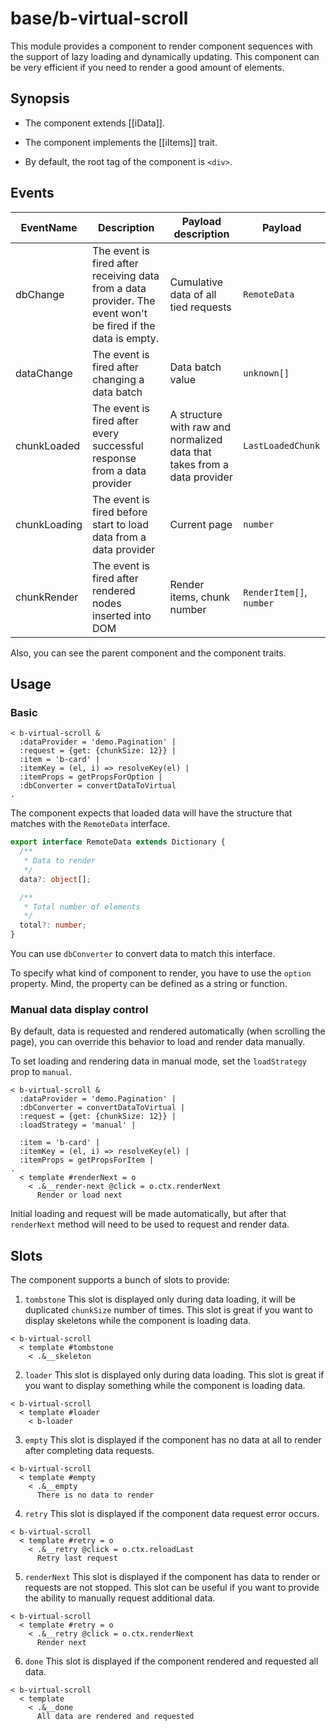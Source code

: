 # base/b-virtual-scroll

This module provides a component to render component sequences with the support of lazy loading and dynamically updating.
This component can be very efficient if you need to render a good amount of elements.

## Synopsis

* The component extends [[iData]].

* The component implements the [[iItems]] trait.

* By default, the root tag of the component is `<div>`.

## Events

| EventName     | Description                                                                                                  | Payload description                                                      | Payload                  |
| ------------- | ------------------------------------------------------------------------------------------------------------ | ------------------------------------------------------------------------ | ------------------------ |
| dbChange      | The event is fired after receiving data from a data provider. The event won't be fired if the data is empty. | Cumulative data of all tied requests                                     | `RemoteData`             |
| dataChange    | The event is fired after changing a data batch                                                               | Data batch value                                                         | `unknown[]`              |
| chunkLoaded   | The event is fired after every successful response from a data provider                                      | A structure with raw and normalized data that takes from a data provider | `LastLoadedChunk`        |
| chunkLoading  | The event is fired before start to load data from a data provider                                            | Current page                                                             | `number`                 |
| chunkRender   | The event is fired after rendered nodes inserted into DOM                                                    | Render items, chunk number                                               | `RenderItem[]`, `number` |

Also, you can see the parent component and the component traits.

## Usage

### Basic

```
< b-virtual-scroll &
  :dataProvider = 'demo.Pagination' |
  :request = {get: {chunkSize: 12}} |
  :item = 'b-card' |
  :itemKey = (el, i) => resolveKey(el) |
  :itemProps = getPropsForOption |
  :dbConverter = convertDataToVirtual
.
```

The component expects that loaded data will have the structure that matches with the `RemoteData` interface.

```typescript
export interface RemoteData extends Dictionary {
  /**
   * Data to render
   */
  data?: object[];

  /**
   * Total number of elements
   */
  total?: number;
}
```

You can use `dbConverter` to convert data to match this interface.

To specify what kind of component to render, you have to use the `option` property.
Mind, the property can be defined as a string or function.

### Manual data display control

By default, data is requested and rendered automatically (when scrolling the page), you can override this behavior to load and render data manually.

To set loading and rendering data in manual mode, set the `loadStrategy` prop to `manual`.

```
< b-virtual-scroll &
  :dataProvider = 'demo.Pagination' |
  :dbConverter = convertDataToVirtual |
  :request = {get: {chunkSize: 12}} |
  :loadStrategy = 'manual' |

  :item = 'b-card' |
  :itemKey = (el, i) => resolveKey(el) |
  :itemProps = getPropsForItem |
.
  < template #renderNext = o
    < .&__render-next @click = o.ctx.renderNext
      Render or load next
```

Initial loading and request will be made automatically, but after that `renderNext` method will need to be used to request and render data.

## Slots

The component supports a bunch of slots to provide:

1. `tombstone` This slot is displayed only during data loading, it will be duplicated `chunkSize` number of times.
This slot is great if you want to display skeletons while the component is loading data.

```
< b-virtual-scroll
  < template #tombstone
    < .&__skeleton
```

2. `loader` This slot is displayed only during data loading.
This slot is great if you want to display something while the component is loading data.

```
< b-virtual-scroll
  < template #loader
    < b-loader
```

3. `empty` This slot is displayed if the component has no data at all to render after completing data requests.

```
< b-virtual-scroll
  < template #empty
    < .&__empty
      There is no data to render
```

4. `retry` This slot is displayed if the component data request error occurs.

```
< b-virtual-scroll
  < template #retry = o
    < .&__retry @click = o.ctx.reloadLast
      Retry last request
```

5. `renderNext` This slot is displayed if the component has data to render or requests are not stopped.
This slot can be useful if you want to provide the ability to manually request additional data.

```
< b-virtual-scroll
  < template #retry = o
    < .&__retry @click = o.ctx.renderNext
      Render next
```

6. `done` This slot is displayed if the component rendered and requested all data.

```
< b-virtual-scroll
  < template
    < .&__done
      All data are rendered and requested
```
